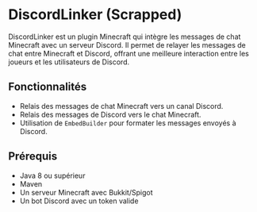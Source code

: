 # DiscordLinker (Scrapped)

DiscordLinker est un plugin Minecraft qui intègre les messages de chat Minecraft avec un serveur Discord. Il permet de relayer les messages de chat entre Minecraft et Discord, offrant une meilleure interaction entre les joueurs et les utilisateurs de Discord.

## Fonctionnalités

- Relais des messages de chat Minecraft vers un canal Discord.
- Relais des messages de Discord vers le chat Minecraft.
- Utilisation de `EmbedBuilder` pour formater les messages envoyés à Discord.

## Prérequis

- Java 8 ou supérieur
- Maven
- Un serveur Minecraft avec Bukkit/Spigot
- Un bot Discord avec un token valide
